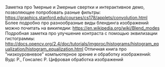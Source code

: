 Заметка про 1мерные и 2мерные свертки и интерактивное демо, позволяющее попробовать разные фильтры: https://graphics.stanford.edu/courses/cs178/applets/convolution.html
Более подробно про разнообразные виды блендинга изображений можно почитать на википедии: https://en.wikipedia.org/wiki/Blend_modes
Подробная заметка про улучшение контраста с помощью эквилизации гистограммы: http://docs.opencv.org/2.4/doc/tutorials/imgproc/histograms/histogram_equalization/histogram_equalization.html
Отличная книга про "низкоуровневое" компьютерное зрение и обработку изображений: Вудс Р., Гонсалес Р. Цифровая обработка изображений
